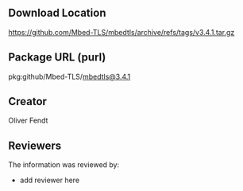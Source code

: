## Download Location

https://github.com/Mbed-TLS/mbedtls/archive/refs/tags/v3.4.1.tar.gz

## Package URL (purl)

pkg:github/Mbed-TLS/mbedtls@3.4.1

## Creator

Oliver Fendt

## Reviewers

The information was reviewed by:

* add reviewer here
